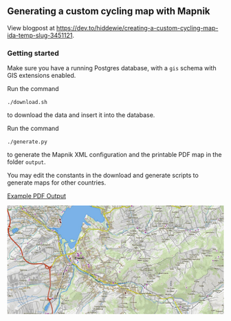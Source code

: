 
## Generating a custom cycling map with Mapnik

View blogpost at https://dev.to/hiddewie/creating-a-custom-cycling-map-ida-temp-slug-3451121.

### Getting started

Make sure you have a running Postgres database, with a `gis` schema with GIS extensions enabled.

Run the command 
```shell script
./download.sh
```
to download the data and insert it into the database.

Run the command 
```shell script
./generate.py
```
to generate the Mapnik XML configuration and the printable PDF map in the folder `output`.

You may edit the constants in the download and generate scripts to generate maps for other countries.

[Example PDF Output](https://github.com/hiddewie/map-it/releases/download/v1.0.0/output.pdf)

![Expected output](assets/cover.jpg)

